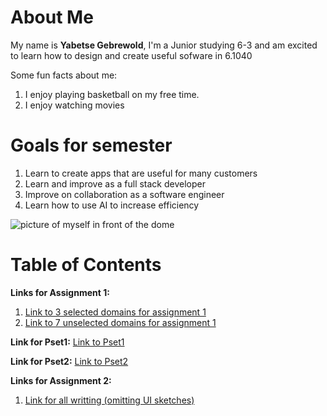 # About Me
My name is **Yabetse Gebrewold**, I'm a Junior studying 6-3 and am excited to learn how to design and create useful sofware in 6.1040

Some fun facts about me:
1. I enjoy playing basketball on my free time.
2. I enjoy watching movies

# Goals for semester
1. Learn to create apps that are useful for many customers
2. Learn and improve as a full stack developer
3. Improve on collaboration as a software engineer
4. Learn how to use AI to increase efficiency

![picture of myself in front of the dome](https://media.licdn.com/dms/image/v2/D4E03AQEWs6_i_gg0-w/profile-displayphoto-shrink_400_400/profile-displayphoto-shrink_400_400/0/1700269799690?e=1759968000&v=beta&t=N87-qFKC9mVN12Z9YQfgex9iBQrZjPYlbfz9MaVM4FE)


# Table of Contents
**Links for Assignment 1:**
1. [Link to 3 selected domains for assignment 1](assignments/assignment1/selectedDomains.md)
2. [Link to 7 unselected domains for assignment 1](assignments/assignment1/unselectedDomains.md)

**Link for Pset1:** [Link to Pset1](assignments/Pset1/pset1.md)

**Link for Pset2:** [Link to Pset2](assignments/Pset2/pset2.md)

**Links for Assignment 2:**
1. [Link for all writting (omitting UI sketches)](assignments/assignment2/assignment2.md)

